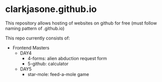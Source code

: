 # clarkjasone.github.io
This repository allows hosting of websites on github for free (must follow naming pattern of <username>.github.io)

This repo currently consists of: 
* Frontend Masters
  * DAY4
    * 4-forms: alien abduction request form
    * 5-github: calculator
  * DAY5
    * star-mole: feed-a-mole game